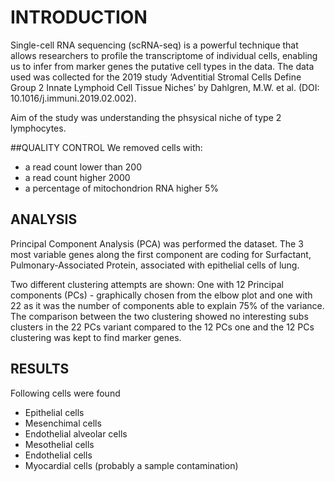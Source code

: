 # INTRODUCTION
Single-cell RNA sequencing (scRNA-seq) is a powerful technique that allows researchers to profile the transcriptome of individual cells, enabling us to infer from marker genes the putative cell types in the data.
The data used was collected for the 2019 study ‘Adventitial Stromal Cells Define Group 2 Innate Lymphoid Cell Tissue Niches’ by Dahlgren, M.W. et al.  (DOI: 10.1016/j.immuni.2019.02.002).

Aim of the study was understanding the phsysical niche of type 2 lymphocytes.


##QUALITY CONTROL
We removed cells with:
- a read count lower than 200 
- a read count higher 2000 
- a percentage of mitochondrion RNA higher 5%


## ANALYSIS 
Principal Component Analysis (PCA) was performed the dataset. 
The 3 most variable genes along the first component are coding for Surfactant, Pulmonary-Associated Protein, associated with epithelial cells of lung.

Two different clustering attempts are shown:
One with 12 Principal components (PCs) - graphically chosen from the elbow plot and one with 22  as it was the number of components able to explain 75% of the variance. 
The comparison between the two clustering showed no interesting subs clusters in the 22 PCs variant compared to the 12 PCs one and the 12 PCs clustering was kept to find marker genes. 


## RESULTS
Following cells were found 
- Epithelial cells
- Mesenchimal cells
- Endothelial alveolar cells 
- Mesothelial cells 
- Endothelial cells 
- Myocardial cells (probably a sample contamination)

